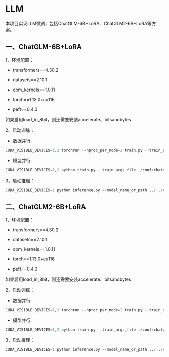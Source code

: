 # LLM
本项目实现LLM微调，包括ChatGLM-6B+LoRA、ChatGLM2-6B+LoRA等方案。
## 一、ChatGLM-6B+LoRA
1、环境配置：
* transformers==4.30.2

* datasets==2.10.1

* cpm_kernels==1.0.11

* torch==1.13.0+cu116

* peft==0.4.0

如果启用load_in_8bit，则还需要安装accelerate、bitsandbytes

2、启动训练：
* 数据并行:
```python
CUDA_VISIBLE_DEVICES=1,2 torchrun --nproc_per_node=2 train.py --train_args_file ./conf/chatglm_6b_lora.json --model_name_or_path ../../chatglm-6b-model/ --data_path ./data/AdvertiseGen/train.jsonl --max_input_length 128 --max_output_length 256
```
* 模型并行:
```python
CUDA_VISIBLE_DEVICES=1,2 python train.py --train_args_file ./conf/chatglm_6b_lora.json --model_name_or_path ../../chatglm-6b-model/ --data_path ./data/AdvertiseGen/train.jsonl --max_input_length 128 --max_output_length 256
```
3、启动推理：
```python
CUDA_VISIBLE_DEVICES=1 python inference.py --model_name_or_path ../../chatglm-6b-model/ --lora_checkpoint ./output/adgen-chatglm-6b-lora/
```
## 二、ChatGLM2-6B+LoRA
1、环境配置：
* transformers==4.30.2

* datasets==2.10.1

* cpm_kernels==1.0.11

* torch==1.13.0+cu116

* peft==0.4.0

如果启用load_in_8bit，则还需要安装accelerate、bitsandbytes

2、启动训练：
* 数据并行:
```python
CUDA_VISIBLE_DEVICES=1,2 torchrun --nproc_per_node=2 train.py --train_args_file ./conf/chatglm2_6b_lora.json --model_name_or_path ../../chatglm2-6b-model/ --data_path ./data/AdvertiseGen/train.jsonl --max_input_length 128 --max_output_length 256
```
* 模型并行:
```python
CUDA_VISIBLE_DEVICES=1,2 python train.py --train_args_file ./conf/chatglm2_6b_lora.json --model_name_or_path ../../chatglm2-6b-model/ --data_path ./data/AdvertiseGen/train.jsonl --max_input_length 128 --max_output_length 256
```
3、启动推理：
```python
CUDA_VISIBLE_DEVICES=1 python inference.py --model_name_or_path ../../chatglm2-6b-model/ --lora_checkpoint ./output/adgen-chatglm2-6b-lora/
```
